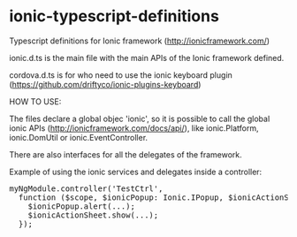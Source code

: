 ionic-typescript-definitions
============================

Typescript definitions for Ionic framework (http://ionicframework.com/)


ionic.d.ts is the main file with the main APIs of the Ionic framework defined.

cordova.d.ts is for who need to use the ionic keyboard plugin (https://github.com/driftyco/ionic-plugins-keyboard)


HOW TO USE:

The files declare a global objec 'ionic', so it is possible to call the global ionic APIs (http://ionicframework.com/docs/api/), like ionic.Platform, ionic.DomUtil or ionic.EventController.

There are also interfaces for all the delegates of the framework.

Example of using the ionic services and delegates inside a controller:

<pre>
myNgModule.controller('TestCtrl',
  function ($scope, $ionicPopup: Ionic.IPopup, $ionicActionSheet: Ionic.IActionSheet) {
    $ionicPopup.alert(...);
    $ionicActionSheet.show(...);
  });
</pre>
